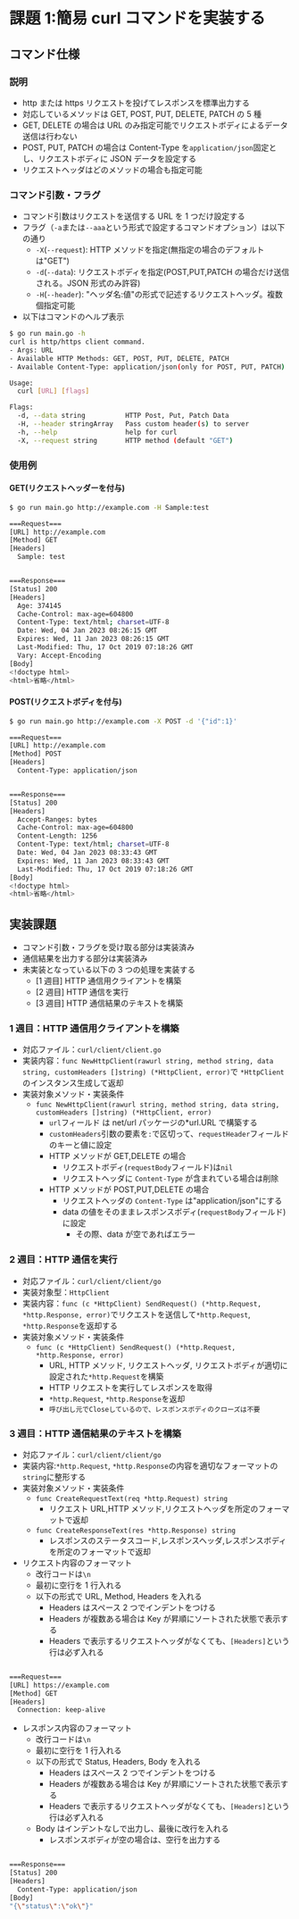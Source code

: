 # 課題 1:簡易 curl コマンドを実装する

## コマンド仕様

### 説明

- http または https リクエストを投げてレスポンスを標準出力する
- 対応しているメソッドは GET, POST, PUT, DELETE, PATCH の 5 種
- GET, DELETE の場合は URL のみ指定可能でリクエストボディによるデータ送信は行わない
- POST, PUT, PATCH の場合は Content-Type を`application/json`固定とし、リクエストボディに JSON データを設定する
- リクエストヘッダはどのメソッドの場合も指定可能

### コマンド引数・フラグ

- コマンド引数はリクエストを送信する URL を 1 つだけ設定する
- フラグ（`-a`または`--aaa`という形式で設定するコマンドオプション）は以下の通り
  - `-X`(`--request`): HTTP メソッドを指定(無指定の場合のデフォルトは"GET")
  - `-d`(`--data`): リクエストボディを指定(POST,PUT,PATCH の場合だけ送信される。JSON 形式のみ許容)
  - `-H`(`--header`): "ヘッダ名:値"の形式で記述するリクエストヘッダ。複数個指定可能
- 以下はコマンドのヘルプ表示

```bash
$ go run main.go -h
curl is http/https client command.
- Args: URL
- Available HTTP Methods: GET, POST, PUT, DELETE, PATCH
- Available Content-Type: application/json(only for POST, PUT, PATCH)

Usage:
  curl [URL] [flags]

Flags:
  -d, --data string          HTTP Post, Put, Patch Data
  -H, --header stringArray   Pass custom header(s) to server
  -h, --help                 help for curl
  -X, --request string       HTTP method (default "GET")
```

### 使用例

#### GET(リクエストヘッダーを付与)

```bash
$ go run main.go http://example.com -H Sample:test

===Request===
[URL] http://example.com
[Method] GET
[Headers]
  Sample: test


===Response===
[Status] 200
[Headers]
  Age: 374145
  Cache-Control: max-age=604800
  Content-Type: text/html; charset=UTF-8
  Date: Wed, 04 Jan 2023 08:26:15 GMT
  Expires: Wed, 11 Jan 2023 08:26:15 GMT
  Last-Modified: Thu, 17 Oct 2019 07:18:26 GMT
  Vary: Accept-Encoding
[Body]
<!doctype html>
<html>省略</html>
```

#### POST(リクエストボディを付与)

```bash
$ go run main.go http://example.com -X POST -d '{"id":1}'

===Request===
[URL] http://example.com
[Method] POST
[Headers]
  Content-Type: application/json


===Response===
[Status] 200
[Headers]
  Accept-Ranges: bytes
  Cache-Control: max-age=604800
  Content-Length: 1256
  Content-Type: text/html; charset=UTF-8
  Date: Wed, 04 Jan 2023 08:33:43 GMT
  Expires: Wed, 11 Jan 2023 08:33:43 GMT
  Last-Modified: Thu, 17 Oct 2019 07:18:26 GMT
[Body]
<!doctype html>
<html>省略</html>
```

## 実装課題

- コマンド引数・フラグを受け取る部分は実装済み
- 通信結果を出力する部分は実装済み
- 未実装となっている以下の 3 つの処理を実装する
  - [1 週目] HTTP 通信用クライアントを構築
  - [2 週目] HTTP 通信を実行
  - [3 週目] HTTP 通信結果のテキストを構築

### 1 週目：HTTP 通信用クライアントを構築

- 対応ファイル：`curl/client/client.go`
- 実装内容：`func NewHttpClient(rawurl string, method string, data string, customHeaders []string) (*HttpClient, error)`で `*HttpClient`のインスタンス生成して返却
- 実装対象メソッド・実装条件
  - `func NewHttpClient(rawurl string, method string, data string, customHeaders []string) (*HttpClient, error)`
    - `url`フィールド は net/url パッケージの\*url.URL で構築する
    - `customHeaders`引数の要素を`:`で区切って、`requestHeader`フィールドのキーと値に設定
    - HTTP メソッドが GET,DELETE の場合
      - リクエストボディ(`requestBody`フィールド)は`nil`
      - リクエストヘッダに `Content-Type` が含まれている場合は削除
    - HTTP メソッドが POST,PUT,DELETE の場合
      - リクエストヘッダの `Content-Type` は"application/json"にする
      - data の値をそのままレスポンスボディ(`requestBody`フィールド)に設定
        - その際、data が空であればエラー

### 2 週目：HTTP 通信を実行

- 対応ファイル：`curl/client/client/go`
- 実装対象型：`HttpClient`
- 実装内容：`func (c *HttpClient) SendRequest() (*http.Request, *http.Response, error)`でリクエストを送信して`*http.Request`, `*http.Response`を返却する
- 実装対象メソッド・実装条件
  - `func (c *HttpClient) SendRequest() (*http.Request, *http.Response, error)`
    - URL, HTTP メソッド, リクエストヘッダ, リクエストボディが適切に設定された`*http.Request`を構築
    - HTTP リクエストを実行してレスポンスを取得
    - `*http.Request`, `*http.Response`を返却
    - `呼び出し元でCloseしているので、レスポンスボディのクローズは不要`

### 3 週目：HTTP 通信結果のテキストを構築

- 対応ファイル：`curl/client/client/go`
- 実装内容:`*http.Request`, `*http.Response`の内容を適切なフォーマットの`string`に整形する
- 実装対象メソッド・実装条件
  - `func CreateRequestText(req *http.Request) string`
    - リクエスト URL,HTTP メソッド,リクエストヘッダを所定のフォーマットで返却
  - `func CreateResponseText(res *http.Response) string`
    - レスポンスのステータスコード,レスポンスヘッダ,レスポンスボディを所定のフォーマットで返却
- リクエスト内容のフォーマット
  - 改行コードは`\n`
  - 最初に空行を 1 行入れる
  - 以下の形式で URL, Method, Headers を入れる
    - Headers はスペース 2 つでインデントをつける
    - Headers が複数ある場合は Key が昇順にソートされた状態で表示する
    - Headers で表示するリクエストヘッダがなくても、`[Headers]`という行は必ず入れる

```bash

===Request===
[URL] https://example.com
[Method] GET
[Headers]
  Connection: keep-alive
```

- レスポンス内容のフォーマット
  - 改行コードは`\n`
  - 最初に空行を 1 行入れる
  - 以下の形式で Status, Headers, Body を入れる
    - Headers はスペース 2 つでインデントをつける
    - Headers が複数ある場合は Key が昇順にソートされた状態で表示する
    - Headers で表示するリクエストヘッダがなくても、`[Headers]`という行は必ず入れる
  - Body はインデントなしで出力し、最後に改行を入れる
    - レスポンスボディが空の場合は、空行を出力する

```bash

===Response===
[Status] 200
[Headers]
  Content-Type: application/json
[Body]
"{\"status\":\"ok\"}"
```
